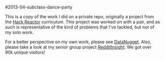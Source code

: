 #2013-04-subclass-dance-party

This is a copy of the work I did on a private repo, originally a project from
the [Hack Reactor](http://hackreactor.com) curriculum. This project was worked
on with a pair, and as such is representative of the kind of problems that I've
tackled, but not of my solo work.

For a better perspective on my own work, please see [DataNugget](https://github.com/googamanga/DataNugget).
Also, please take a look at my senior group project [RedditInsight](https://github.com/googamanga/RedditInsight).
We got over 90k unique visitors! 

